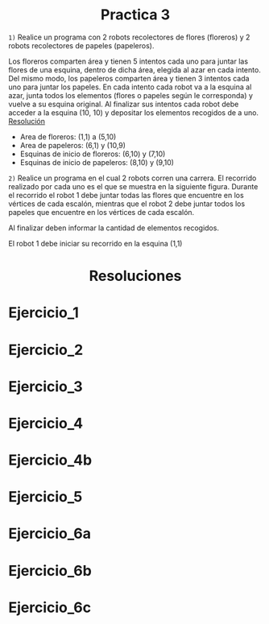 <h1 align="center">Practica 3</h1>

```1)``` Realice un programa con 2 robots recolectores de flores (floreros) y 2 robots recolectores de papeles (papeleros).

Los floreros comparten área y tienen 5 intentos cada uno para juntar las flores de una esquina, dentro de dicha área, elegida al azar en cada intento. Del mismo modo, los
papeleros comparten área y tienen 3 intentos cada uno para juntar los papeles. En cada intento cada robot va a la esquina al azar, junta todos los elementos (flores o papeles según le corresponda) y vuelve a su esquina original. Al finalizar sus intentos cada robot debe acceder a la esquina (10, 10) y depositar los elementos recogidos de a uno. [Resolución](#Ejercicio_1)
- Area de floreros: (1,1) a (5,10)
- Area de papeleros: (6,1) y (10,9)
- Esquinas de inicio de floreros: (6,10) y (7,10)
- Esquinas de inicio de papeleros: (8,10) y (9,10)

```2)``` Realice un programa en el cual 2 robots corren una carrera. El recorrido realizado por cada uno es el que se muestra en la siguiente figura. Durante el recorrido el robot 1 debe juntar todas las flores que encuentre en los vértices de cada escalón, mientras que el robot 2 debe juntar todos los papeles que encuentre en los vértices de cada escalón.

Al finalizar deben informar la cantidad de elementos recogidos.

El robot 1 debe iniciar su recorrido en la esquina (1,1)

<h1 align="center">Resoluciones</h1>



Ejercicio_1
===========

Ejercicio_2
===========

Ejercicio_3
===========

Ejercicio_4
===========

Ejercicio_4b
============

Ejercicio_5
===========

Ejercicio_6a
============

Ejercicio_6b
============

Ejercicio_6c
============
